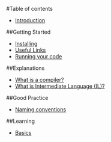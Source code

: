 #Table of contents
* [Introduction](README.md)

##Getting Started
* [Installing](getting-started/INSTALLING.md)
* [Useful Links](getting-started/LINKS.md)
* [Running your code](getting-started/RUNNING.md)

##Explanations
* [What is a compiler?](concepts/COMPILER.md)
* [What is Intermediate Language (IL)?](concepts/IL.md)

##Good Practice
* [Naming conventions](good-practice/NAMING.md)

##Learning
* [Basics](learning/BASICS.md)